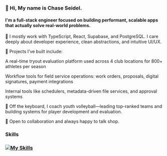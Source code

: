 ### 👋 Hi, My name is Chase Seidel.
#### I'm a full-stack engineer focused on building performant, scalable apps that actually solve real-world problems.

🔧 I mostly work with TypeScript, React, Supabase, and PostgreSQL. I care deeply about developer experience, clean abstractions, and intuitive UI/UX.

🚀 Projects I’ve built include:

A real-time tryout evaluation platform used across 4 club locations for 800+ athletes per season

Workflow tools for field service operations: work orders, proposals, digital signatures, payment integrations

Internal tools like schedulers, metadata-driven file services, and approval systems

🏐 Off the keyboard, I coach youth volleyball—leading top-ranked teams and building systems for player development and evaluation.

💬 Open to collaboration and always happy to talk shop.

### Skills
### [![My Skills](https://skillicons.dev/icons?i=ts,tailwindcss,mysql,postgresql,react,nodejs,mongodb,git,html,css,supabase,nestjs,aws&perline=5)](https://skillicons.dev)

<!--
**chaseseidel/chaseseidel** is a ✨ _special_ ✨ repository because its `README.md` (this file) appears on your GitHub profile.

Here are some ideas to get you started:

- 🔭 I’m currently working on ...
- 🌱 I’m currently learning ...
- 👯 I’m looking to collaborate on ...
- 🤔 I’m looking for help with ...
- 💬 Ask me about ...
- 📫 How to reach me: ...
- 😄 Pronouns: ...
- ⚡ Fun fact: ...
-->
